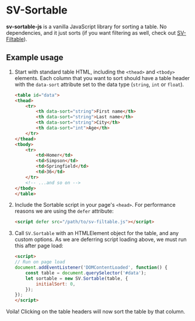 
SV-Sortable
=================================================

**sv-sortable-js** is a vanilla JavaScript library for sorting a table. No dependencies, and it just sorts (if you want filtering as well, check out [SV-Filtable](https://github.com/svivian/sv-filtable-js)).


## Example usage

1. Start with standard table HTML, including the `<thead>` and `<tbody>` elements. Each column that you want to sort should have a table header with the `data-sort` attribute set to the data type (`string`, `int` or `float`).

	```html
	<table id="data">
	<thead>
		<tr>
			<th data-sort="string">First name</th>
			<th data-sort="string">Last name</th>
			<th data-sort="string">City</th>
			<th data-sort="int">Age</th>
		</tr>
	</thead>
	<tbody>
		<tr>
			<td>Homer</td>
			<td>Simpson</td>
			<td>Springfield</td>
			<td>36</td>
		</tr>
		<!-- ...and so on -->
	</tbody>
	</table>
	```

2. Include the Sortable script in your page's `<head>`. For performance reasons we are using the `defer` attribute:

	```html
	<script defer src="/path/to/sv-filtable.js"></script>
	```

3. Call `SV.Sortable` with an HTMLElement object for the table, and any custom options. As we are deferring script loading above, we must run this after page load:

	```html
	<script>
	// Run on page load
	document.addEventListener('DOMContentLoaded', function() {
		const table = document.querySelector('#data');
		let sortable = new SV.Sortable(table, {
			initialSort: 0,
		});
	});
	</script>
	```

Voila! Clicking on the table headers will now sort the table by that column.
